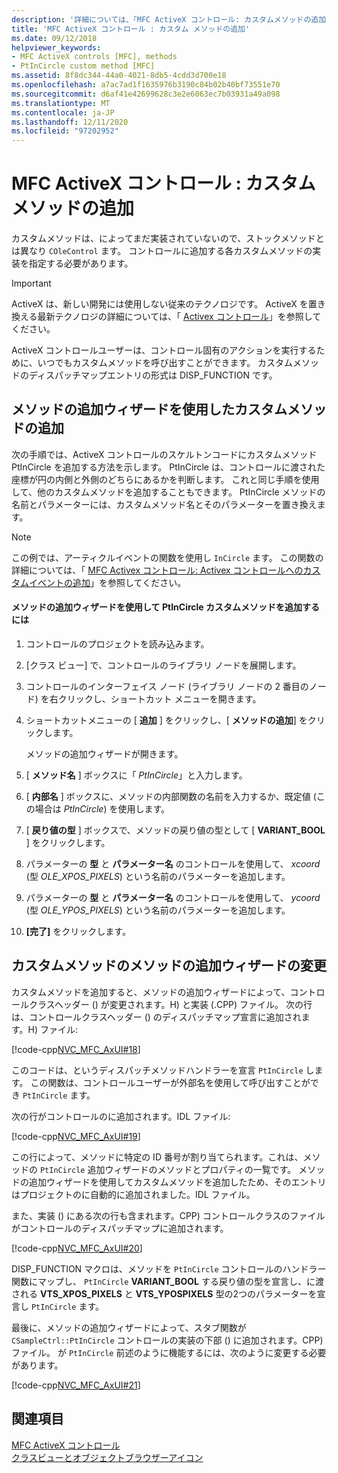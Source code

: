 ```yaml
---
description: '詳細については、「MFC ActiveX コントロール: カスタムメソッドの追加」を参照してください。'
title: 'MFC ActiveX コントロール : カスタム メソッドの追加'
ms.date: 09/12/2018
helpviewer_keywords:
- MFC ActiveX controls [MFC], methods
- PtInCircle custom method [MFC]
ms.assetid: 8f8dc344-44a0-4021-8db5-4cdd3d700e18
ms.openlocfilehash: a7ac7ad1f1635976b3190c84b02b40bf73551e70
ms.sourcegitcommit: d6af41e42699628c3e2e6063ec7b03931a49a098
ms.translationtype: MT
ms.contentlocale: ja-JP
ms.lasthandoff: 12/11/2020
ms.locfileid: "97202952"
---
```

# <a name="mfc-activex-controls-adding-custom-methods"></a>MFC ActiveX コントロール : カスタム メソッドの追加

カスタムメソッドは、によってまだ実装されていないので、ストックメソッドとは異なり `COleControl` ます。 コントロールに追加する各カスタムメソッドの実装を指定する必要があります。

>[!IMPORTANT]
> ActiveX は、新しい開発には使用しない従来のテクノロジです。 ActiveX を置き換える最新テクノロジの詳細については、「 [Activex コントロール](activex-controls.md)」を参照してください。

ActiveX コントロールユーザーは、コントロール固有のアクションを実行するために、いつでもカスタムメソッドを呼び出すことができます。 カスタムメソッドのディスパッチマップエントリの形式は DISP_FUNCTION です。

## <a name="adding-a-custom-method-with-the-add-method-wizard"></a><a name="_core_adding_a_custom_method_with_classwizard"></a> メソッドの追加ウィザードを使用したカスタムメソッドの追加

次の手順では、ActiveX コントロールのスケルトンコードにカスタムメソッド PtInCircle を追加する方法を示します。 PtInCircle は、コントロールに渡された座標が円の内側と外側のどちらにあるかを判断します。 これと同じ手順を使用して、他のカスタムメソッドを追加することもできます。 PtInCircle メソッドの名前とパラメーターには、カスタムメソッド名とそのパラメーターを置き換えます。

> [!NOTE]
> この例では、アーティクルイベントの関数を使用し `InCircle` ます。 この関数の詳細については、「 [MFC Activex コントロール: Activex コントロールへのカスタムイベントの追加](mfc-activex-controls-adding-custom-events.md)」を参照してください。

#### <a name="to-add-the-ptincircle-custom-method-using-the-add-method-wizard"></a>メソッドの追加ウィザードを使用して PtInCircle カスタムメソッドを追加するには

1. コントロールのプロジェクトを読み込みます。

1. [クラス ビュー] で、コントロールのライブラリ ノードを展開します。

1. コントロールのインターフェイス ノード (ライブラリ ノードの 2 番目のノード) を右クリックし、ショートカット メニューを開きます。

1. ショートカットメニューの [ **追加** ] をクリックし、[ **メソッドの追加**] をクリックします。

   メソッドの追加ウィザードが開きます。

1. [ **メソッド名** ] ボックスに「 *PtInCircle*」と入力します。

1. [ **内部名** ] ボックスに、メソッドの内部関数の名前を入力するか、既定値 (この場合は *PtInCircle*) を使用します。

1. [ **戻り値の型** ] ボックスで、メソッドの戻り値の型として [ **VARIANT_BOOL** ] をクリックします。

1. パラメーターの **型** と **パラメーター名** のコントロールを使用して、 *xcoord* (型 *OLE_XPOS_PIXELS*) という名前のパラメーターを追加します。

1. パラメーターの **型** と **パラメーター名** のコントロールを使用して、 *ycoord* (型 *OLE_YPOS_PIXELS*) という名前のパラメーターを追加します。

1. **[完了]** をクリックします。

## <a name="add-method-wizard-changes-for-custom-methods"></a><a name="_core_classwizard_changes_for_custom_methods"></a> カスタムメソッドのメソッドの追加ウィザードの変更

カスタムメソッドを追加すると、メソッドの追加ウィザードによって、コントロールクラスヘッダー () が変更されます。H) と実装 (.CPP) ファイル。 次の行は、コントロールクラスヘッダー () のディスパッチマップ宣言に追加されます。H) ファイル:

[!code-cpp[NVC_MFC_AxUI#18](codesnippet/cpp/mfc-activex-controls-adding-custom-methods_1.h)]

このコードは、というディスパッチメソッドハンドラーを宣言 `PtInCircle` します。 この関数は、コントロールユーザーが外部名を使用して呼び出すことができ `PtInCircle` ます。

次の行がコントロールのに追加されます。IDL ファイル:

[!code-cpp[NVC_MFC_AxUI#19](codesnippet/cpp/mfc-activex-controls-adding-custom-methods_2.idl)]

この行によって、メソッドに特定の ID 番号が割り当てられます。これは、メソッドの `PtInCircle` 追加ウィザードのメソッドとプロパティの一覧です。 メソッドの追加ウィザードを使用してカスタムメソッドを追加したため、そのエントリはプロジェクトのに自動的に追加されました。IDL ファイル。

また、実装 () にある次の行も含まれます。CPP) コントロールクラスのファイルがコントロールのディスパッチマップに追加されます。

[!code-cpp[NVC_MFC_AxUI#20](codesnippet/cpp/mfc-activex-controls-adding-custom-methods_3.cpp)]

DISP_FUNCTION マクロは、メソッドを `PtInCircle` コントロールのハンドラー関数にマップし、 `PtInCircle` **VARIANT_BOOL** する戻り値の型を宣言し、に渡される **VTS_XPOS_PIXELS** と **VTS_YPOSPIXELS** 型の2つのパラメーターを宣言し `PtInCircle` ます。

最後に、メソッドの追加ウィザードによって、スタブ関数が `CSampleCtrl::PtInCircle` コントロールの実装の下部 () に追加されます。CPP) ファイル。 が `PtInCircle` 前述のように機能するには、次のように変更する必要があります。

[!code-cpp[NVC_MFC_AxUI#21](codesnippet/cpp/mfc-activex-controls-adding-custom-methods_4.cpp)]

## <a name="see-also"></a>関連項目

[MFC ActiveX コントロール](mfc-activex-controls.md)<br/>
[クラスビューとオブジェクトブラウザーアイコン](/visualstudio/ide/class-view-and-object-browser-icons)
